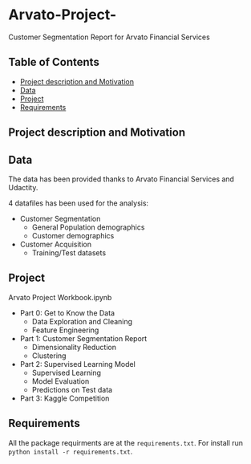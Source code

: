 # Arvato-Project-
Customer Segmentation Report for Arvato Financial Services

## Table of Contents

- [Project description and Motivation](#projectoverview)
- [Data](#data)
- [Project](#project)
- [Requirements](#requirements)


<a id='projectoverview'></a>
## Project description and Motivation

<a id='data'></a>
## Data 
The data has been provided thanks to Arvato Financial Services and Udactity. 

4 datafiles has been used for the analysis:  
- Customer Segmentation
  - General Population demographics
  - Customer demographics
- Customer Acquisition
  - Training/Test datasets

<a id='project'></a>
## Project 

Arvato Project Workbook.ipynb
* Part 0: Get to Know the Data
  * Data Exploration and Cleaning
  * Feature Engineering
* Part 1: Customer Segmentation Report
  * Dimensionality Reduction
  * Clustering
* Part 2: Supervised Learning Model
  * Supervised Learning
  * Model Evaluation
  * Predictions on Test data
* Part 3: Kaggle Competition

<a id='requirements'></a>
## Requirements

All the package requirments are at the `requirements.txt`. For install run `python install -r requirements.txt`.
